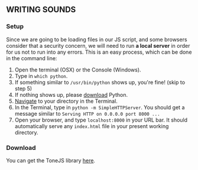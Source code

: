 ## WRITING SOUNDS

### Setup

Since we are going to be loading files in our JS script, and some browsers consider that a security concern, we will need to run **a local server** in order for us not to run into any errors.
This is an easy process, which can be done in the command line:

1. Open the terminal (OSX) or the Console (Windows).
2. Type in `which python`.
3. If something similar to `/usr/bin/python` shows up, you're fine! (skip to step 5)
4. If nothing shows up, please [download](https://www.python.org/downloads/) Python.
5. [Navigate](https://computers.tutsplus.com/tutorials/navigating-the-terminal-a-gentle-introduction--mac-3855) to your directory in the Terminal.
6. In the Terminal, type in `python -m SimpleHTTPServer`. You should get a message similar to `Serving HTTP on 0.0.0.0 port 8000 ...`
7. Open your browser, and type `localhost:8000` in your URL bar. It should automatically serve any `index.html` file in your present working directory.


### Download

You can get the ToneJS library [here](https://tonejs.github.io/build/Tone.js).
